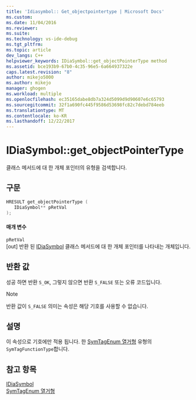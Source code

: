 ```yaml
---
title: 'Idiasymbol:: Get_objectpointertype | Microsoft Docs'
ms.custom: 
ms.date: 11/04/2016
ms.reviewer: 
ms.suite: 
ms.technology: vs-ide-debug
ms.tgt_pltfrm: 
ms.topic: article
dev_langs: C++
helpviewer_keywords: IDiaSymbol::get_objectPointerType method
ms.assetid: bce193b9-67b0-4c35-96e5-6a664937322e
caps.latest.revision: "8"
author: mikejo5000
ms.author: mikejo
manager: ghogen
ms.workload: multiple
ms.openlocfilehash: ec35165dabe8db7a324d5099d9d90607e6c65793
ms.sourcegitcommit: 32f1a690fc445f9586d53698fc82c7debd784eeb
ms.translationtype: MT
ms.contentlocale: ko-KR
ms.lasthandoff: 12/22/2017
---
```

# <a name="idiasymbolgetobjectpointertype"></a>IDiaSymbol::get_objectPointerType
클래스 메서드에 대 한 개체 포인터의 유형을 검색합니다.  
  
## <a name="syntax"></a>구문  
  
```C++  
HRESULT get_objectPointerType (   
   IDiaSymbol** pRetVal  
);  
```  
  
#### <a name="parameters"></a>매개 변수  
 `pRetVal`  
 [out] 반환 된 [IDiaSymbol](../../debugger/debug-interface-access/idiasymbol.md) 클래스 메서드에 대 한 개체 포인터를 나타내는 개체입니다.  
  
## <a name="return-value"></a>반환 값  
 성공 하면 반환 `S_OK`, 그렇지 않으면 반환 `S_FALSE` 또는 오류 코드입니다.  
  
> [!NOTE]
>  반환 값이 `S_FALSE` 의미는 속성은 해당 기호를 사용할 수 없습니다.  
  
## <a name="remarks"></a>설명  
 이 속성으로 기호에만 적용 됩니다. 한 [SymTagEnum 열거형](../../debugger/debug-interface-access/symtagenum.md) 유형의 `SymTagFunctionType`합니다.  
  
## <a name="see-also"></a>참고 항목  
 [IDiaSymbol](../../debugger/debug-interface-access/idiasymbol.md)   
 [SymTagEnum 열거형](../../debugger/debug-interface-access/symtagenum.md)